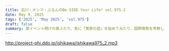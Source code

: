 ```yaml
---
title: 石川・ホンマ・ぶるんのBe-SIDE Your Life! vol.975-2
date: May 9, 2025
tags: ['2025', 'May 2025', 'vol.975']
draft: false
summary: 某イベント明けの男ふたり、急に「実家の話」を始めてみたり、国際情勢を考察したり、話題の矛先がどこかフワフワと煙のよう...ま、これが【中年の通常運転】とも言えましょうや(-.-)y-ﾟﾟﾟ
---
```


http://project-phi.ddo.jp/ishikawa/ishikawa975_2.mp3
